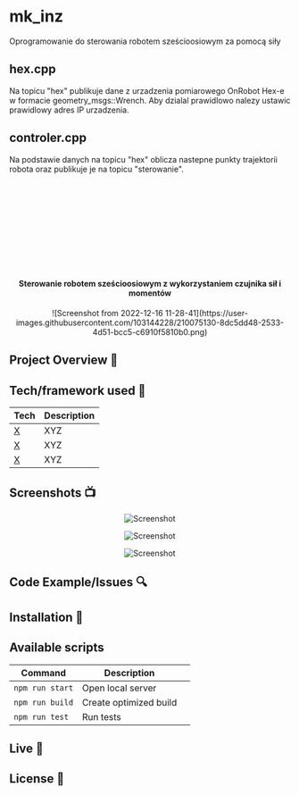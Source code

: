 # mk_inz
Oprogramowanie do sterowania robotem sześcioosiowym za pomocą siły

## hex.cpp
Na topicu "hex" publikuje dane z urzadzenia pomiarowego OnRobot Hex-e w formacie geometry_msgs::Wrench. Aby dzialal prawidlowo nalezy ustawic prawidlowy adres IP urzadzenia.

## controler.cpp
Na podstawie danych na topicu "hex" oblicza nastepne punkty trajektorii robota oraz publikuje je na topicu "sterowanie".
<h1 align="center">

<br>

<p align="center">
<!-- <img src=""  alt="Logo">-->
</p>

<br>

<br>

</h1>

<h4 align="center">Sterowanie robotem sześcioosiowym z wykorzystaniem czujnika sił i momentów</h4>

<p align="center">
  <a >
    ![Screenshot from 2022-12-16 11-28-41](https://user-images.githubusercontent.com/103144228/210075130-8dc5dd48-2533-4d51-bcc5-c6910f5810b0.png)
  </a>
</p>

## Project Overview 🎉

## Tech/framework used 🔧

| Tech                                                    | Description                              |
| ------------------------------------------------------- | ---------------------------------------- |
| [X](X)                           | XYZ   |
| [X](X)                           | XYZ   |
| [X](X)                           | XYZ   |


## Screenshots 📺

<p align="center">
    <img src="" alt="Screenshot">
</p>

<p align="center">
    <img src="" alt="Screenshot">
</p>

<p align="center">
    <img src="" alt="Screenshot">
</p>

## Code Example/Issues 🔍


## Installation 💾

## Available scripts

| Command                   | Description                   |     |
| ------------------------- | ----------------------------- | --- |
| `npm run start`           | Open local server             |     |
| `npm run build`           | Create optimized build        |     |
| `npm run test`            | Run tests                     |     |


## Live 📍

## License 🔱
